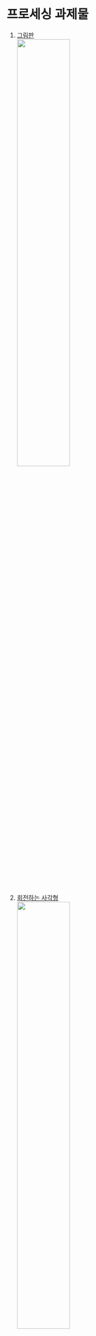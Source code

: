 <H1>프로세싱 과제물</H1>

<ol>
<li><a href="https://github.com/societe62/test/blob/master/sketch_200423a/sketch_200423a.pde">그림판</a><br>
  <img src="https://user-images.githubusercontent.com/62882039/80022228-b2936400-8516-11ea-91aa-f1378d1ffd11.gif" width="50%"></img></li>
  
<li><a href="">회전하는 사각형</a><br>
  <img src="https://user-images.githubusercontent.com/62882039/80038324-6523f080-8530-11ea-97c3-b9f719080e0a.gif" width="50%">
<li><a href="https://github.com/societe62/test/blob/master/sketch_200423b/sketch_200423b.pde">한글배너</a><br>
<img src="https://user-images.githubusercontent.com/62882039/80022490-1ddd3600-8517-11ea-8a1a-4c4bb0aa52f5.gif" width="50%">
</img></li>

<li><a href="https://github.com/societe62/test/blob/master/sketch_200423c/sketch_200423c.pde">빗물1</a>
    <a href="https://github.com/societe62/test/blob/master/sketch_200423c/rain.pde">빗물2(도형만들기)</a><br>
<img src="https://user-images.githubusercontent.com/62882039/80030469-2dfb1280-8523-11ea-9e4a-539cae76b03e.gif" width="50%">
</img></li>
<li><a href="https://github.com/societe62/test/blob/master/sketch_200423d/sketch_200423d.pde">PGraphics로 </a>
  <a href="https://github.com/societe62/test/blob/master/sketch_200423d/rain.pde">창틀 만들기</a><br>
<img src="https://user-images.githubusercontent.com/62882039/80034561-96e58900-8529-11ea-86d8-e34ac1e37e6f.gif" width="50%">
</li>
</ol>
